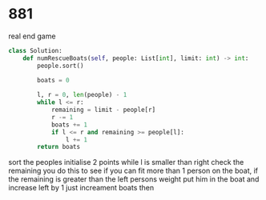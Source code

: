 # 881 

real end game

```py
class Solution:
    def numRescueBoats(self, people: List[int], limit: int) -> int:
        people.sort()
        
        boats = 0

        l, r = 0, len(people) - 1
        while l <= r: 
            remaining = limit - people[r]
            r -= 1
            boats += 1
            if l <= r and remaining >= people[l]:
                l += 1
        return boats
```
sort the peoples
initialise 2 points while l is smaller than right
check the remaining you do this to see if you can fit more than 1 person on the boat, if the remaining is greater than the left persons weight
put him in the boat and increase left by 1 
just increament boats then 

